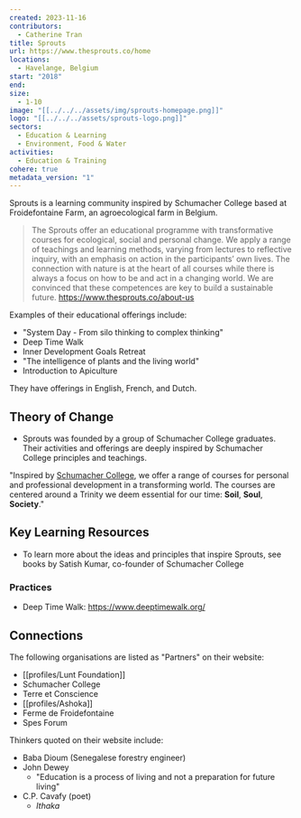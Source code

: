 ```yaml
---
created: 2023-11-16
contributors:
  - Catherine Tran
title: Sprouts
url: https://www.thesprouts.co/home
locations:
  - Havelange, Belgium
start: "2018"
end: 
size:
  - 1-10
image: "[[../../../assets/img/sprouts-homepage.png]]"
logo: "[[../../../assets/sprouts-logo.png]]"
sectors:
  - Education & Learning
  - Environment, Food & Water
activities:
  - Education & Training
cohere: true
metadata_version: "1"
---
```

Sprouts is a learning community inspired by Schumacher College based at Froidefontaine Farm, an agroecological farm in Belgium.

>The Sprouts offer an educational programme with transformative courses for ecological, social and personal change. We apply a range of teachings and learning methods, varying from lectures to reflective inquiry, with an emphasis on action in the participants’ own lives. The connection with nature is at the heart of all courses while there is always a focus on how to be and act in a changing world. We are convinced that these competences are key to build a sustainable future.
https://www.thesprouts.co/about-us

Examples of their educational offerings include:
- "System Day - From silo thinking to complex thinking"
- Deep Time Walk
- Inner Development Goals Retreat
- "The intelligence of plants and the living world"
- Introduction to Apiculture

They have offerings in English, French, and Dutch.

## Theory of Change

- Sprouts was founded by a group of Schumacher College graduates. Their activities and offerings are deeply inspired by Schumacher College principles and teachings. 

"Inspired by [Schumacher College](https://www.schumachercollege.org.uk/), we offer a range of courses for personal and professional development in a transforming world. The courses are centered around a Trinity we deem essential for our time: **Soil**, **Soul**, **Society**."

## Key Learning Resources

- To learn more about the ideas and principles that inspire Sprouts, see books by Satish Kumar, co-founder of Schumacher College

### Practices

- Deep Time Walk: https://www.deeptimewalk.org/

## Connections

The following organisations are listed as "Partners" on their website:
- [[profiles/Lunt Foundation]]
- Schumacher College
- Terre et Conscience
- [[profiles/Ashoka]]
- Ferme de Froidefontaine
- Spes Forum

Thinkers quoted on their website include:
- Baba Dioum (Senegalese forestry engineer)
- John Dewey
	- "Education is a process of living and not a preparation for future living"
- C.P. Cavafy (poet)
	- *Ithaka*


